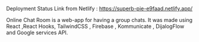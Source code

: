 Deployment Status Link from Netlify : 
https://superb-pie-e9faad.netlify.app/

Online Chat Room is a web-app for having a group chats. It was made using React ,React Hooks, TailwindCSS , Firebase , Kommunicate , DijalogFlow and Google services API.
